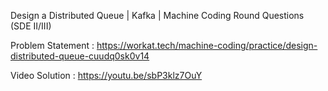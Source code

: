 Design a Distributed Queue | Kafka | Machine Coding Round Questions (SDE II/III)

Problem Statement : https://workat.tech/machine-coding/practice/design-distributed-queue-cuudq0sk0v14

Video Solution : https://youtu.be/sbP3klz7OuY
